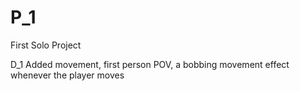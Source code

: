 # P_1
 First Solo Project

D_1
Added movement, first person POV, a bobbing movement effect whenever the player moves
